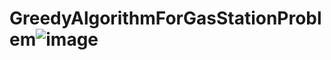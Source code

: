 # GreedyAlgorithmForGasStationProblem![image](https://user-images.githubusercontent.com/65174052/169554218-d5af1b1b-d2ba-4a79-b614-0374510d79a1.png)
